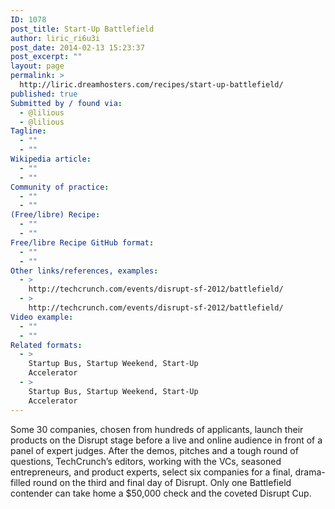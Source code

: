 ```yaml
---
ID: 1078
post_title: Start-Up Battlefield
author: liric_ri6u3i
post_date: 2014-02-13 15:23:37
post_excerpt: ""
layout: page
permalink: >
  http://liric.dreamhosters.com/recipes/start-up-battlefield/
published: true
Submitted by / found via:
  - @lilious
  - @lilious
Tagline:
  - ""
  - ""
Wikipedia article:
  - ""
  - ""
Community of practice:
  - ""
  - ""
(Free/libre) Recipe:
  - ""
  - ""
Free/libre Recipe GitHub format:
  - ""
  - ""
Other links/references, examples:
  - >
    http://techcrunch.com/events/disrupt-sf-2012/battlefield/
  - >
    http://techcrunch.com/events/disrupt-sf-2012/battlefield/
Video example:
  - ""
  - ""
Related formats:
  - >
    Startup Bus, Startup Weekend, Start-Up
    Accelerator
  - >
    Startup Bus, Startup Weekend, Start-Up
    Accelerator
---
```

Some 30 companies, chosen from hundreds of applicants, launch their products on the Disrupt stage before a live and online audience in front of a panel of expert judges. After the demos, pitches and a tough round of questions, TechCrunch’s editors, working with the VCs, seasoned entrepreneurs, and product experts, select six companies for a final, drama-filled round on the third and final day of Disrupt. Only one Battlefield contender can take home a $50,000 check and the coveted Disrupt Cup.